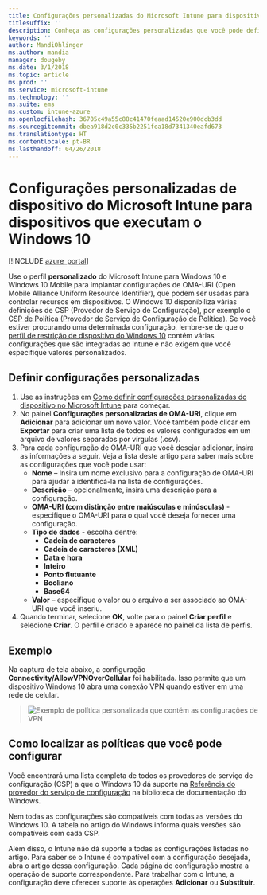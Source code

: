```yaml
---
title: Configurações personalizadas do Microsoft Intune para dispositivos que executam o Windows 10
titlesuffix: ''
description: Conheça as configurações personalizadas que você pode definir em um perfil personalizado do Windows 10.
keywords: ''
author: MandiOhlinger
ms.author: mandia
manager: dougeby
ms.date: 3/1/2018
ms.topic: article
ms.prod: ''
ms.service: microsoft-intune
ms.technology: ''
ms.suite: ems
ms.custom: intune-azure
ms.openlocfilehash: 36705c49a55c88c41470feaad14520e900dcb3dd
ms.sourcegitcommit: dbea918d2c0c335b2251fea18d7341340eafd673
ms.translationtype: HT
ms.contentlocale: pt-BR
ms.lasthandoff: 04/26/2018
---
```

# <a name="microsoft-intune-custom-device-settings-for-devices-running-windows-10"></a>Configurações personalizadas de dispositivo do Microsoft Intune para dispositivos que executam o Windows 10

[!INCLUDE [azure_portal](./includes/azure_portal.md)]

 Use o perfil **personalizado** do Microsoft Intune para Windows 10 e Windows 10 Mobile para implantar configurações de OMA-URI (Open Mobile Alliance Uniform Resource Identifier), que podem ser usadas para controlar recursos em dispositivos. O Windows 10 disponibiliza várias definições de CSP (Provedor de Serviço de Configuração), por exemplo o [CSP de Política (Provedor de Serviço de Configuração de Política)](https://technet.microsoft.com/itpro/windows/manage/how-it-pros-can-use-configuration-service-providers).
Se você estiver procurando uma determinada configuração, lembre-se de que o [perfil de restrição de dispositivo do Windows 10](device-restrictions-windows-10.md) contém várias configurações que são integradas ao Intune e não exigem que você especifique valores personalizados.

## <a name="configure-custom-settings"></a>Definir configurações personalizadas

1. Use as instruções em [Como definir configurações personalizadas do dispositivo no Microsoft Intune](custom-settings-configure.md) para começar.
1. No painel **Configurações personalizadas de OMA-URI**, clique em **Adicionar** para adicionar um novo valor. Você também pode clicar em **Exportar** para criar uma lista de todos os valores configurados em um arquivo de valores separados por vírgulas (.csv).
1. Para cada configuração de OMA-URI que você desejar adicionar, insira as informações a seguir. Veja a lista deste artigo para saber mais sobre as configurações que você pode usar:
    - **Nome** – Insira um nome exclusivo para a configuração de OMA-URI para ajudar a identificá-la na lista de configurações.
    - **Descrição** – opcionalmente, insira uma descrição para a configuração.
    - **OMA-URI (com distinção entre maiúsculas e minúsculas)** - especifique o OMA-URI para o qual você deseja fornecer uma configuração.
    - **Tipo de dados** - escolha dentre:
        - **Cadeia de caracteres**
        - **Cadeia de caracteres (XML)**
        - **Data e hora**
        - **Inteiro**
        - **Ponto flutuante**
        - **Booliano**
        - **Base64**
    - **Valor** – especifique o valor ou o arquivo a ser associado ao OMA-URI que você inseriu.
1. Quando terminar, selecione **OK**, volte para o painel **Criar perfil** e selecione **Criar**.
O perfil é criado e aparece no painel da lista de perfis.

## <a name="example"></a>Exemplo
Na captura de tela abaixo, a configuração **Connectivity/AllowVPNOverCellular** foi habilitada. Isso permite que um dispositivo Windows 10 abra uma conexão VPN quando estiver em uma rede de celular.

> ![Exemplo de política personalizada que contém as configurações de VPN](./media/custom-policy-example.png)


## <a name="how-to-find-the-policies-you-can-configure"></a>Como localizar as políticas que você pode configurar

Você encontrará uma lista completa de todos os provedores de serviço de configuração (CSP) a que o Windows 10 dá suporte na [Referência do provedor do serviço de configuração](https://msdn.microsoft.com/windows/hardware/commercialize/customize/mdm/configuration-service-provider-reference) na biblioteca de documentação do Windows.

Nem todas as configurações são compatíveis com todas as versões do Windows 10. A tabela no artigo do Windows informa quais versões são compatíveis com cada CSP.

Além disso, o Intune não dá suporte a todas as configurações listadas no artigo. Para saber se o Intune é compatível com a configuração desejada, abra o artigo dessa configuração. Cada página de configuração mostra a operação de suporte correspondente. Para trabalhar com o Intune, a configuração deve oferecer suporte às operações **Adicionar** ou **Substituir**.

